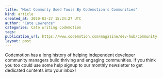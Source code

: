 ```yaml
---
title: "Most Commonly Used Tools By Codemotion’s Communities"
kind: article
created_at: 2020-02-27 15:34:27 UTC
author: "Cate Lawrence"
categories: Cate writing codemotion
tags: 
publication_url: https://www.codemotion.com/magazine/dev-hub/community-manager/developer-community-managers-tools/
layout: post
---
```

Codemotion has a long history of helping independent developer community managers build thriving and engaging communities. If you think you too could use some help signup to our monthly newsletter to get dedicated contents into your inbox!

